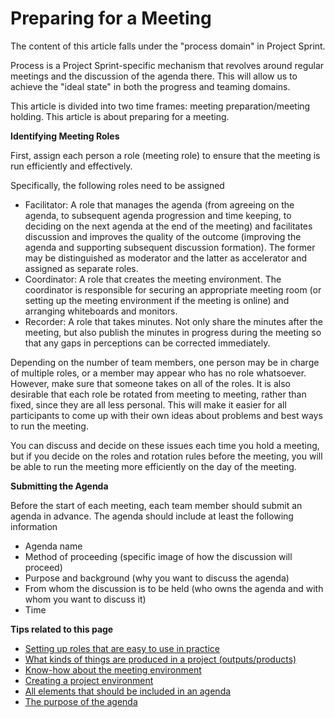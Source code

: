 # Preparing for a Meeting



The content of this article falls under the "process domain" in Project Sprint.

Process is a Project Sprint-specific mechanism that revolves around regular meetings and the discussion of the agenda there. This will allow us to achieve the "ideal state" in both the progress and teaming domains.

This article is divided into two time frames: meeting preparation/meeting holding. This article is about preparing for a meeting.

**Identifying Meeting Roles**

First, assign each person a role (meeting role) to ensure that the meeting is run efficiently and effectively.

Specifically, the following roles need to be assigned

* Facilitator: A role that manages the agenda (from agreeing on the agenda, to subsequent agenda progression and time keeping, to deciding on the next agenda at the end of the meeting) and facilitates discussion and improves the quality of the outcome (improving the agenda and supporting subsequent discussion formation). The former may be distinguished as moderator and the latter as accelerator and assigned as separate roles.
* Coordinator: A role that creates the meeting environment. The coordinator is responsible for securing an appropriate meeting room (or setting up the meeting environment if the meeting is online) and arranging whiteboards and monitors.
* Recorder: A role that takes minutes. Not only share the minutes after the meeting, but also publish the minutes in progress during the meeting so that any gaps in perceptions can be corrected immediately.

Depending on the number of team members, one person may be in charge of multiple roles, or a member may appear who has no role whatsoever. However, make sure that someone takes on all of the roles. It is also desirable that each role be rotated from meeting to meeting, rather than fixed, since they are all less personal. This will make it easier for all participants to come up with their own ideas about problems and best ways to run the meeting.

You can discuss and decide on these issues each time you hold a meeting, but if you decide on the roles and rotation rules before the meeting, you will be able to run the meeting more efficiently on the day of the meeting.

**Submitting the Agenda**

Before the start of each meeting, each team member should submit an agenda in advance. The agenda should include at least the following information

* Agenda name
* Method of proceeding (specific image of how the discussion will proceed)
* Purpose and background (why you want to discuss the agenda)
* From whom the discussion is to be held (who owns the agenda and with whom you want to discuss it)
* Time

**Tips related to this page**

* [Setting up roles that are easy to use in practice](broken-reference)
* [What kinds of things are produced in a project (outputs/products)](broken-reference)
* [Know-how about the meeting environment](broken-reference)
* [Creating a project environment](broken-reference)
* [All elements that should be included in an agenda](broken-reference)
* [The purpose of the agenda](../../oldversions/v2\_2\_0/en/code/tips/tips14/)
